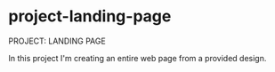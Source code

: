 # project-landing-page

PROJECT: LANDING PAGE

In this project I'm creating an entire web page from a provided
design.
